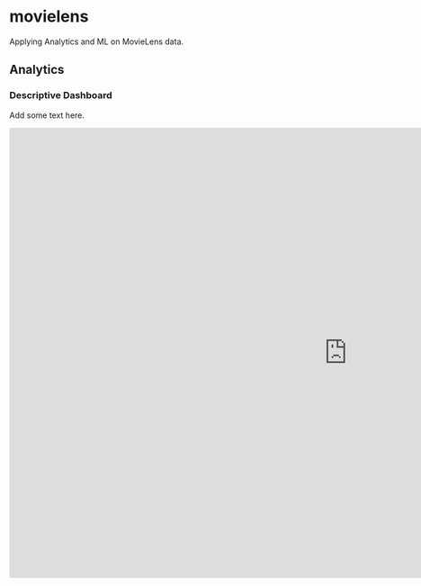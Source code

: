 # movielens

Applying Analytics and ML on MovieLens data.

## Analytics

### Descriptive Dashboard
Add some text here.


<iframe seamless frameborder="0" src="https://public.tableau.com/views/movielens_16129461350470/Dashboard1?:embed=yes&:display_count=yes&:showVizHome=no" width = '1200' height = '800' scrolling='yes' ></iframe>




